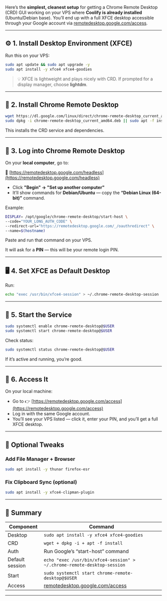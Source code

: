 Here’s the **simplest, cleanest setup** for getting a Chrome Remote Desktop (CRD) GUI working on your VPS where **Coolify is already installed** (Ubuntu/Debian base).
You’ll end up with a full XFCE desktop accessible through your Google account via [remotedesktop.google.com/access](https://remotedesktop.google.com/access).

---

## ⚙️ 1. Install Desktop Environment (XFCE)

Run this on your VPS:

```bash
sudo apt update && sudo apt upgrade -y
sudo apt install -y xfce4 xfce4-goodies
```

> 💡 XFCE is lightweight and plays nicely with CRD.
> If prompted for a display manager, choose **lightdm**.

---

## 🧰 2. Install Chrome Remote Desktop

```bash
wget https://dl.google.com/linux/direct/chrome-remote-desktop_current_amd64.deb
sudo dpkg -i chrome-remote-desktop_current_amd64.deb || sudo apt -f install -y
```

This installs the CRD service and dependencies.

---

## 🪪 3. Log into Chrome Remote Desktop

On your **local computer**, go to:

🔗 [https://remotedesktop.google.com/headless](https://remotedesktop.google.com/headless)

* Click **"Begin" → "Set up another computer"**
* It’ll show commands for **Debian/Ubuntu** — copy the **“Debian Linux (64-bit)”** command.

Example:

```bash
DISPLAY= /opt/google/chrome-remote-desktop/start-host \
--code="YOUR_LONG_AUTH_CODE" \
--redirect-url="https://remotedesktop.google.com/_/oauthredirect" \
--name=$(hostname)
```

Paste and run that command on your VPS.

It will ask for a **PIN** — this will be your remote login PIN.

---

## 🖥️ 4. Set XFCE as Default Desktop

Run:

```bash
echo "exec /usr/bin/xfce4-session" > ~/.chrome-remote-desktop-session
```

---

## 🧹 5. Start the Service

```bash
sudo systemctl enable chrome-remote-desktop@$USER
sudo systemctl start chrome-remote-desktop@$USER
```

Check status:

```bash
sudo systemctl status chrome-remote-desktop@$USER
```

If it’s active and running, you’re good.

---

## 🔑 6. Access It

On your local machine:

* Go to 👉 [https://remotedesktop.google.com/access](https://remotedesktop.google.com/access)
* Log in with the same Google account.
* You’ll see your VPS listed — click it, enter your PIN, and you’ll get a full XFCE desktop.

---

## 🧩 Optional Tweaks

### Add File Manager + Browser

```bash
sudo apt install -y thunar firefox-esr
```

### Fix Clipboard Sync (optional)

```bash
sudo apt install -y xfce4-clipman-plugin
```

---

## 🧠 Summary

| Component       | Command                                                                    |
| --------------- | -------------------------------------------------------------------------- |
| Desktop         | `sudo apt install -y xfce4 xfce4-goodies`                                  |
| CRD             | `wget + dpkg -i + apt -f install`                                          |
| Auth            | Run Google’s “start-host” command                                          |
| Default session | `echo "exec /usr/bin/xfce4-session" > ~/.chrome-remote-desktop-session`    |
| Start           | `sudo systemctl start chrome-remote-desktop@$USER`                         |
| Access          | [remotedesktop.google.com/access](https://remotedesktop.google.com/access) |

---
